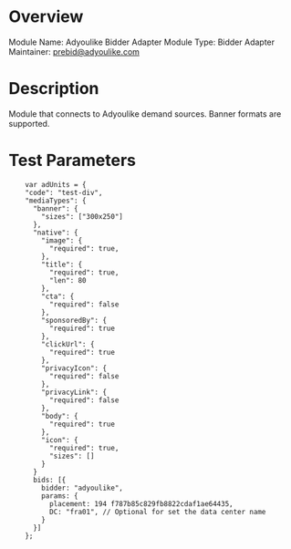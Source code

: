 # Overview

Module Name: Adyoulike Bidder Adapter
Module Type: Bidder Adapter
Maintainer: prebid@adyoulike.com

# Description

Module that connects to Adyoulike demand sources.
Banner formats are supported.

# Test Parameters
```
    var adUnits = {
    "code": "test-div",
    "mediaTypes": {
      "banner": {
        "sizes": ["300x250"]
      },
      "native": {
        "image": {
          "required": true,
        },
        "title": {
          "required": true,
          "len": 80
        },
        "cta": {
          "required": false
        },
        "sponsoredBy": {
          "required": true
        },
        "clickUrl": {
          "required": true
        },
        "privacyIcon": {
          "required": false
        },
        "privacyLink": {
          "required": false
        },
        "body": {
          "required": true
        },
        "icon": {
          "required": true,
          "sizes": []
        }
      }
      bids: [{
        bidder: "adyoulike",
        params: {
          placement: 194 f787b85c829fb8822cdaf1ae64435,
          DC: "fra01", // Optional for set the data center name
        }
      }]
    };
```

